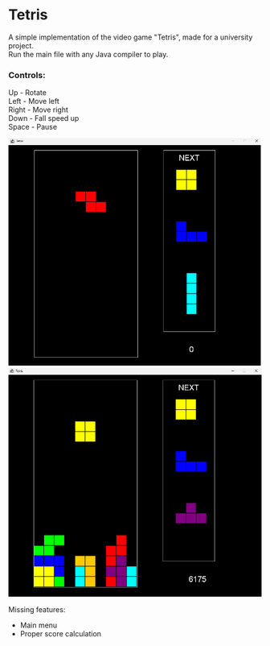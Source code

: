 # Tetris

A simple implementation of the video game "Tetris", made for a university project.\
Run the main file with any Java compiler to play.

### Controls:
Up - Rotate\
Left - Move left\
Right - Move right\
Down - Fall speed up\
Space - Pause

![1](images/1.png)
![2](images/2.png)

Missing features:
- Main menu
- Proper score calculation
